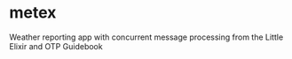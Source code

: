 # metex
Weather reporting app with concurrent message processing from the Little Elixir and OTP Guidebook
